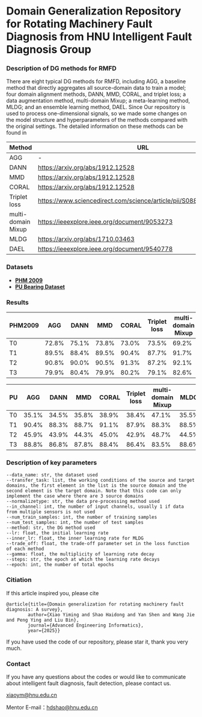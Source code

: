 # Domain Generalization Repository for Rotating Machinery Fault Diagnosis from HNU Intelligent Fault Diagnosis Group
### Description of DG methods for RMFD
There are eight typical DG methods for RMFD, including AGG, a baseline method that directly aggregates all source-domain data to train a model; four domain alignment methods, DANN, MMD, CORAL, and triplet loss; a data augmentation method, multi-domain Mixup; a meta-learning method, MLDG; and an ensemble learning method, DAEL. Since Our repository is used to process one-dimensional signals, so we made some changes on the model structure and hyperparameters of the methods compared with the original settings. The detailed information on these methods can be found in

|Method              |URL
|------------------- |-------------------------------------------------------------------|
|AGG                 |-
|DANN                |https://arxiv.org/abs/1912.12528                                   |
|MMD                 |https://arxiv.org/abs/1912.12528                                   |
|CORAL               |https://arxiv.org/abs/1912.12528                                   |
|Triplet loss        |https://www.sciencedirect.com/science/article/pii/S0888327022001686|
|multi-domain Mixup  |https://ieeexplore.ieee.org/document/9053273                       |
|MLDG                |https://arxiv.org/abs/1710.03463                                   |
|DAEL                |https://ieeexplore.ieee.org/document/9540778                       |

### Datasets

- **[PHM 2009](https://www.phmsociety.org/competition/PHM/09/apparatus)**
- **[PU Bearing Dataset](https://mb.uni-paderborn.de/kat/forschung/datacenter/bearing-datacenter/)**

### Results

|PHM2009|AGG  |DANN |MMD  |CORAL|Triplet loss|multi-domain Mixup|MLDG |DAEL |
|-------|-----|-----|-----|-----|------------|------------------|-----|-----|
|T0     |72.8%|75.1%|73.8%|73.0%|73.5%       |69.2%             |73.4%|59.9%|
|T1     |89.5%|88.4%|89.5%|90.4%|87.7%       |91.7%             |90.0%|92.2%|
|T2     |90.8%|90.0%|90.5%|91.3%|87.2%       |92.1%             |91.1%|92.3%|
|T3     |79.9%|80.4%|79.9%|80.2%|79.1%       |82.6%             |79.3%|68.1%|

|PU     |AGG  |DANN |MMD  |CORAL|Triplet loss|multi-domain Mixup|MLDG |DAEL |
|-------|-----|-----|-----|-----|------------|------------------|-----|-----|
|T0     |35.1%|34.5%|35.8%|38.9%|38.4%       |47.1%             |35.5%|36.2%|
|T1     |90.4%|88.3%|88.7%|91.1%|87.9%       |88.3%             |88.5%|80.0%|
|T2     |45.9%|43.9%|44.3%|45.0%|42.9%       |48.7%             |44.5%|35.3%|
|T3     |88.8%|86.8%|87.8%|88.4%|86.4%       |83.5%             |88.6%|73.5%|

### Description of key parameters

```
--data_name: str, the dataset used
--transfer_task: list, the working conditions of the source and target domains, the first element in the list is the source domain and the second element is the target domain. Note that this code can only implement the case where there are 3 source domains
--normalizetype: str, the data pre-processing method used
--in_channel: int, the number of input channels, usually 1 if data from multiple sensors is not used
--num_train_samples: int, the number of training samples
--num_test_samples: int, the number of test samples
--method: str, the DG method used
--lr: float, the initial learning rate
--inner_lr: float, the inner learning rate for MLDG
--trade_off: float, the trade-off parameter set in the loss function of each method
--gamma: float, the multiplicity of learning rate decay
--steps: str, the epoch at which the learning rate decays
--epoch: int, the number of total epochs
```
### Citiation

If this article inspired you, please cite

```
@article{title={Domain generalization for rotating machinery fault diagnosis: A survey},
        author={Xiao Yiming and Shao Haidong and Yan Shen and Wang Jie and Peng Ying and Liu Bin},
        journal={Advanced Engineering Informatics},
        year={2025}}
```

If you have used the code of our repository, please star it, thank you very much.

### Contact

If you have any questions about the codes or would like to communicate about intelligent fault diagnosis, fault detection, please contact us.

xiaoym@hnu.edu.cn

Mentor E-mail：hdshao@hnu.edu.cn
